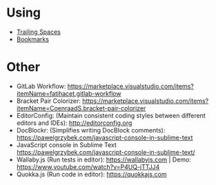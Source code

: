 # Using
* [Trailing Spaces](https://marketplace.visualstudio.com/items?itemName=shardulm94.trailing-spaces)
* [Bookmarks](https://marketplace.visualstudio.com/items?itemName=alefragnani.Bookmarks&WT.mc_id=vscodecandothat-dotcom)

# Other
* GitLab Workflow: <https://marketplace.visualstudio.com/items?itemName=fatihacet.gitlab-workflow>
* Bracket Pair Colorizer: <https://marketplace.visualstudio.com/items?itemName=CoenraadS.bracket-pair-colorizer>
* EditorConfig: (Maintain consistent coding styles between different editors and IDEs): <http://editorconfig.org>
* Doc​Blockr: (Simplifies writing DocBlock comments): <https://pawelgrzybek.com/javascript-console-in-sublime-text>
* JavaScript console in Sublime Text <https://pawelgrzybek.com/javascript-console-in-sublime-text/>
* Wallaby.js (Run tests in editor): <https://wallabyjs.com> | Demo: <https://www.youtube.com/watch?v=P4UQ-jTTJJ4>
* Quokka.js (Run code in editor): <https://quokkajs.com>
